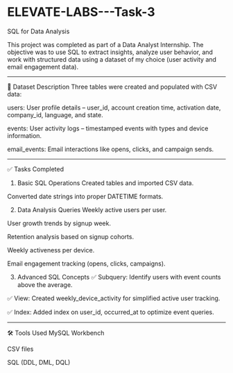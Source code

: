 # ELEVATE-LABS---Task-3

 SQL for Data Analysis 

This project was completed as part of a Data Analyst Internship. The objective was to use SQL to extract insights, analyze user behavior, and work with structured data using a dataset of my choice (user activity and email engagement data).

-----------------------------------------------------------------------------------------------------------------------------------------------------------------------------------------------------------------------

📁 Dataset Description
Three tables were created and populated with CSV data:

users: User profile details – user_id, account creation time, activation date, company_id, language, and state.

events: User activity logs – timestamped events with types and device information.

email_events: Email interactions like opens, clicks, and campaign sends.

---------------------------------------------------------------------------------------------------------------------------------------------------------------------------------------------------------------------


✅ Tasks Completed
1. Basic SQL Operations
Created tables and imported CSV data.

Converted date strings into proper DATETIME formats.

2. Data Analysis Queries
Weekly active users per user.

User growth trends by signup week.

Retention analysis based on signup cohorts.

Weekly activeness per device.

Email engagement tracking (opens, clicks, campaigns).

3. Advanced SQL Concepts
✅ Subquery: Identify users with event counts above the average.

✅ View: Created weekly_device_activity for simplified active user tracking.

✅ Index: Added index on user_id, occurred_at to optimize event queries.


---------------------------------------------------------------------------------------------------------------------------------------------------------------------------------------------------------------------


🛠 Tools Used
MySQL Workbench

CSV files

SQL (DDL, DML, DQL)





